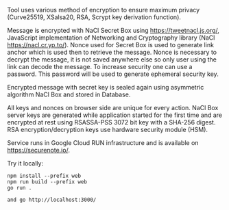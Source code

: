 Tool uses various method of encryption to ensure maximum privacy (Curve25519, XSalsa20, RSA, Scrypt key derivation function).

Message is encrypted with NaCl Secret Box using https://tweetnacl.js.org/, JavaScript implementation of
Networking and Cryptography library (NaCl https://nacl.cr.yp.to/). Nonce used for Secret Box is used to generate
link anchor which is used then to retrieve the message. Nonce is necessary to decrypt the message, it is not
saved anywhere else so only user using the link can decode the message. To increase security one can use a password.
This password will be used to generate ephemeral security key.

Encrypted message with secret key is sealed again using asymmetric algorithm NaCl Box and stored in Database.

All keys and nonces on browser side are unique for every action. NaCl Box server keys are generated while application
started for the first time and are encrypted at rest using RSASSA-PSS 3072 bit key with a SHA-256 digest.
RSA encryption/decryption keys use hardware security module (HSM).

Service runs in Google Cloud RUN infrastructure and is available on https://securenote.io/.

Try it locally:
```
npm install --prefix web
npm run build --prefix web
go run .

and go http://localhost:3000/
